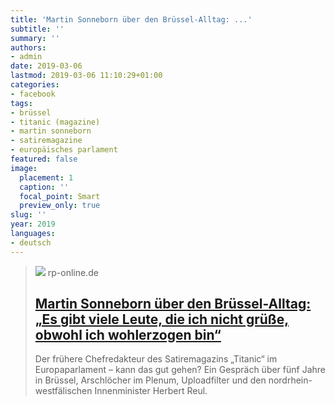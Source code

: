 ```yaml
---
title: 'Martin Sonneborn über den Brüssel-Alltag: ...'
subtitle: ''
summary: ''
authors:
- admin
date: 2019-03-06
lastmod: 2019-03-06 11:10:29+01:00
categories:
- facebook
tags:
- brüssel
- titanic (magazine)
- martin sonneborn
- satiremagazine
- europäisches parlament
featured: false
image:
  placement: 1
  caption: ''
  focal_point: Smart
  preview_only: true
slug: ''
year: 2019
languages:
- deutsch
---
```


> [![](https://rp-online.de/imgs/32/4/9/2/6/5/9/2/3/tok_0dd7077932cf864025531b3c360f9d69/w1200_h630_x1200_y1320_RP_h_19401599-7b36ea52eb9f4613.jpg)](https://rp-online.de/politik/eu/martin-sonneborn-im-interview-ueber-das-eu-parlament-und-satire_aid-37053427)
> rp-online.de
> ## [Martin Sonneborn über den Brüssel-Alltag: „Es gibt viele Leute, die ich nicht grüße, obwohl ich wohlerzogen bin“](https://rp-online.de/politik/eu/martin-sonneborn-im-interview-ueber-das-eu-parlament-und-satire_aid-37053427)
>
>Der frühere Chefredakteur des Satiremagazins „Titanic“ im Europaparlament – kann das gut gehen? Ein Gespräch über fünf Jahre in Brüssel, Arschlöcher im Plenum, Uploadfilter und den nordrhein-westfälischen Innenminister Herbert Reul.